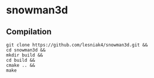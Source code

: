 # snowman3d

## Compilation

```
git clone https://github.com/lesniak4/snowman3d.git &&
cd snowman3d &&
mkdir build &&
cd build &&
cmake .. &&
make
```